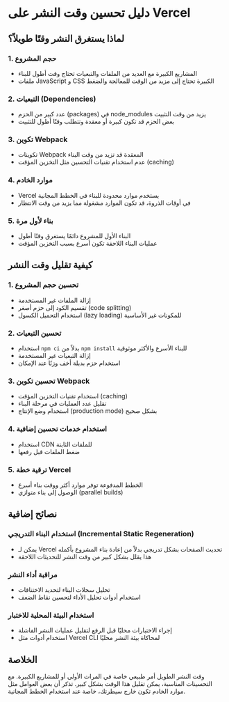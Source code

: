 # دليل تحسين وقت النشر على Vercel

## لماذا يستغرق النشر وقتًا طويلاً؟

### 1. حجم المشروع
- المشاريع الكبيرة مع العديد من الملفات والتبعيات تحتاج وقت أطول للبناء
- ملفات JavaScript و CSS الكبيرة تحتاج إلى مزيد من الوقت للمعالجة والضغط

### 2. التبعيات (Dependencies)
- عدد كبير من الحزم (packages) في node_modules يزيد من وقت التثبيت
- بعض الحزم قد تكون كبيرة أو معقدة وتتطلب وقتًا أطول للتثبيت

### 3. تكوين Webpack
- تكوينات Webpack المعقدة قد تزيد من وقت البناء
- عدم استخدام تقنيات التحسين مثل التخزين المؤقت (caching)

### 4. موارد الخادم
- Vercel يستخدم موارد محدودة للبناء في الخطط المجانية
- في أوقات الذروة، قد تكون الموارد مشغولة مما يزيد من وقت الانتظار

### 5. بناء لأول مرة
- البناء الأول للمشروع دائمًا يستغرق وقتًا أطول
- عمليات البناء اللاحقة تكون أسرع بسبب التخزين المؤقت

## كيفية تقليل وقت النشر

### 1. تحسين حجم المشروع
- إزالة الملفات غير المستخدمة
- تقسيم الكود إلى حزم أصغر (code splitting)
- استخدام التحميل الكسول (lazy loading) للمكونات غير الأساسية

### 2. تحسين التبعيات
- استخدام `npm ci` بدلاً من `npm install` للبناء الأسرع والأكثر موثوقية
- إزالة التبعيات غير المستخدمة
- استخدام حزم بديلة أخف وزنًا عند الإمكان

### 3. تحسين تكوين Webpack
- استخدام تقنيات التخزين المؤقت (caching)
- تقليل عدد العمليات في مرحلة البناء
- استخدام وضع الإنتاج (production mode) بشكل صحيح

### 4. استخدام خدمات تحسين إضافية
- استخدام CDN للملفات الثابتة
- ضغط الملفات قبل رفعها

### 5. ترقية خطة Vercel
- الخطط المدفوعة توفر موارد أكثر ووقت بناء أسرع
- الوصول إلى بناء متوازي (parallel builds)

## نصائح إضافية

### استخدام البناء التدريجي (Incremental Static Regeneration)
- يمكن لـ Vercel تحديث الصفحات بشكل تدريجي بدلاً من إعادة بناء المشروع بأكمله
- هذا يقلل بشكل كبير من وقت النشر للتحديثات اللاحقة

### مراقبة أداء النشر
- تحليل سجلات البناء لتحديد الاختناقات
- استخدام أدوات تحليل الأداء لتحسين نقاط الضعف

### استخدام البيئة المحلية للاختبار
- إجراء الاختبارات محليًا قبل الرفع لتقليل عمليات النشر الفاشلة
- استخدام أدوات مثل Vercel CLI لمحاكاة بيئة النشر محليًا

## الخلاصة
وقت النشر الطويل أمر طبيعي خاصة في المرات الأولى أو للمشاريع الكبيرة. مع التحسينات المناسبة، يمكن تقليل هذا الوقت بشكل كبير. تذكر أن بعض العوامل مثل موارد الخادم تكون خارج سيطرتك، خاصة عند استخدام الخطط المجانية.
